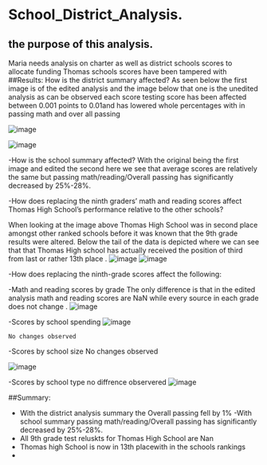 # School_District_Analysis.
## the purpose of this analysis.


Maria needs analysis on charter as well as district schools scores to allocate funding Thomas schools scores have been tampered with
##Results: 
How is the district summary affected?
As seen below the first image is of the edited analysis and the image below that one is the unedited analysis as can be observed each score testing score has been affected between 0.001 points to 0.01and has lowered  whole percentages with in passing math and over all passing

![image](https://user-images.githubusercontent.com/103130997/168907054-9a944db5-1db3-4129-9eaf-aeb1e578cee5.png)

![image](https://user-images.githubusercontent.com/103130997/168906453-88eb8b8d-3f31-4514-ba3a-4068eca91a2b.png)

-How is the school summary affected?
With the original being the first image and edited the second here we see that average scores are relatively the same but passing math/reading/Overall passing has significantly decreased by 25%-28%. 
 
-How does replacing the ninth graders’ math and reading scores affect Thomas High School’s performance relative to the other schools?
 
When looking at the image above Thomas High School was in  second place  amongst other ranked schools before it was known that the 9th grade results were altered. Below the tail of the data is depicted where we can see that that Thomas High school has actually received the position of third from last or rather 13th place .
![image](https://user-images.githubusercontent.com/103130997/168907201-cd6932b6-5c07-4f00-996d-dc1eb01a2d0c.png)
![image](https://user-images.githubusercontent.com/103130997/168908584-fd98c095-abe6-4d07-b287-10a452e81ddc.png)

-How does replacing the ninth-grade scores affect the following:

-Math and reading scores by grade
The only difference is that in the edited analysis math and reading scores are NaN while every source in each grade does not change .
![image](https://user-images.githubusercontent.com/103130997/168908829-34d5db4d-1102-4cee-a917-ae9b4d3be7ff.png)
 
-Scores by school spending
![image](https://user-images.githubusercontent.com/103130997/168910027-76deaa7f-5acc-4b85-8683-be9a5d65375d.png)

	No changes observed 
-Scores by school size
No changes observed
	 
![image](https://user-images.githubusercontent.com/103130997/168909969-6194a3f5-eeca-4f07-abc8-8ba72d5dfa4a.png)

	
-Scores by school type
	no diffrence observered
	![image](https://user-images.githubusercontent.com/103130997/168910410-1e78c3d9-f27c-410d-a211-e50777735852.png)
 
##Summary:
- With the district analysis summary the Overall passing fell by 1%
-With school summary passing math/reading/Overall passing has significantly decreased by 25%-28%. 
- All 9th grade test reluskts for Thomas High School are Nan
- Thomas high School is now in 13th placewith in the schools rankings 
- 
